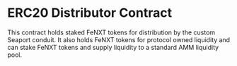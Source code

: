 # ERC20 Distributor Contract

This contract holds staked FeNXT tokens for distribution by the custom Seaport conduit. It also holds FeNXT tokens for protocol owned liquidity and can stake FeNXT tokens and supply liquidity to a standard AMM liquidity pool.&#x20;

